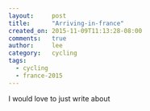 ```yaml
---
layout:     post
title:      "Arriving-in-france"
created_on: 2015-11-09T11:13:28-08:00
comments:   true
author:     lee
category:   cycling
tags:
  - cycling
  - france-2015
---
```


I would love to just write about

